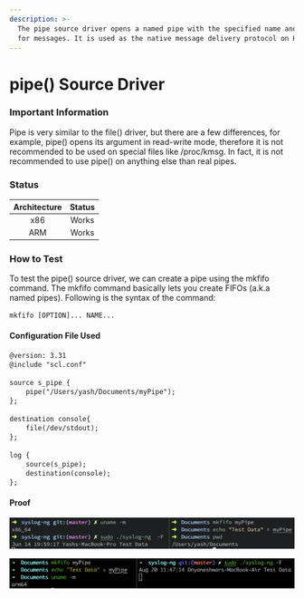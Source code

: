 ```yaml
---
description: >-
  The pipe source driver opens a named pipe with the specified name and listens
  for messages. It is used as the native message delivery protocol on HP-UX.
---
```


# pipe() Source Driver

### Important Information

Pipe is very similar to the file() driver, but there are a few differences, for example, pipe() opens its argument in read-write mode, therefore it is not recommended to be used on special files like /proc/kmsg. In fact, it is not recommended to use pipe() on anything else than real pipes.

### Status

| Architecture | Status |
| :----------: | :----: |
|      x86     |  Works |
|      ARM     |  Works |

### How to Test

To test the pipe() source driver, we can create a pipe using the mkfifo command. The mkfifo command basically lets you create FIFOs (a.k.a named pipes). Following is the syntax of the command:

```
mkfifo [OPTION]... NAME...
```

#### Configuration File Used

```
@version: 3.31
@include "scl.conf"

source s_pipe {
    pipe("/Users/yash/Documents/myPipe");
};

destination console{
    file(/dev/stdout);
};

log {
    source(s_pipe);
    destination(console);
};
```

#### Proof

![pipe() source driver tested on macOS (x86)](</assets/images/Screenshot 2021-06-14 at 7.59.54 PM.png>)

![pipe() source driver tested on macOS (ARM)](</assets/images/Screen Shot 2021-08-20 at 11.47.47 AM.png>)
